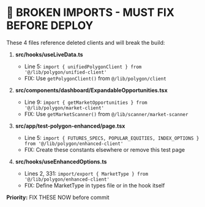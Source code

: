 # 🚨 BROKEN IMPORTS - MUST FIX BEFORE DEPLOY

These 4 files reference deleted clients and will break the build:

1. **src/hooks/useLiveData.ts**
   - Line 5: `import { unifiedPolygonClient } from '@/lib/polygon/unified-client'`
   - FIX: Use `getPolygonClient()` from `@/lib/polygon/client`

2. **src/components/dashboard/ExpandableOpportunities.tsx**
   - Line 9: `import { getMarketOpportunities } from '@/lib/polygon/market-client'`
   - FIX: Use `getMarketScanner()` from `@/lib/scanner/market-scanner`

3. **src/app/test-polygon-enhanced/page.tsx**
   - Line 5: `import { FUTURES_SPECS, POPULAR_EQUITIES, INDEX_OPTIONS } from '@/lib/polygon/enhanced-client'`
   - FIX: Create these constants elsewhere or remove this test page

4. **src/hooks/useEnhancedOptions.ts**
   - Lines 2, 331: `import/export { MarketType } from '@/lib/polygon/enhanced-client'`
   - FIX: Define MarketType in types file or in the hook itself

**Priority:** FIX THESE NOW before commit

